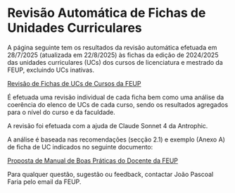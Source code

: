 # Revisão Automática de Fichas de Unidades Curriculares

A página seguinte tem os resultados da revisão automática efetuada em 28/7/2025 (atualizada em 22/8/2025) às fichas da edição de 2024/2025 das unidades curriculares (UCs) dos cursos de licenciatura e mestrado da FEUP, excluindo UCs inativas.

[Revisão de Fichas de UCs de Cursos da FEUP](https://joaopascoalfariafeup.github.io/AuditoriaFichasUCs/Auditoria_UCs_Cursos_FEUP/sumario_global.html)

É efetuada uma revisão individual de cada ficha bem como uma análise da coerência do elenco de UCs de cada curso, sendo os resultados agregados para o nível do curso e da faculdade. 

A revisão foi efetuada com a ajuda de Claude Sonnet 4 da Antrophic.

A análise é baseada nas recomendações (secção 2.1) e exemplo (Anexo A) de ficha de UC indicados no seguinte documento: 

[Proposta de Manual de Boas Práticas do Docente da FEUP](https://joaopascoalfariafeup.github.io/AuditoriaFichasUCs/Manual%20do%20Docente%20da%20FEUP%20v0.9.pdf)  

Para qualquer questão, sugestão ou feedback, contactar João Pascoal Faria pelo email da FEUP.
